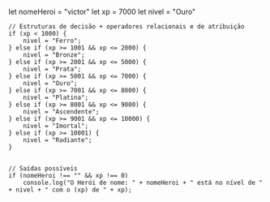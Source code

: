let nomeHeroi = "victor"
let xp = 7000
let nivel = "Ouro"

  
    // Estruturas de decisão + operadores relacionais e de atribuição
    if (xp < 1000) {
        nivel = "Ferro";
    } else if (xp >= 1001 && xp <= 2000) {
        nivel = "Bronze";
    } else if (xp >= 2001 && xp <= 5000) {
        nivel = "Prata";
    } else if (xp >= 5001 && xp <= 7000) {
        nivel = "Ouro";
    } else if (xp >= 7001 && xp <= 8000) {
        nivel = "Platina";
    } else if (xp >= 8001 && xp <= 9000) {
        nivel = "Ascendente";
    } else if (xp >= 9001 && xp <= 10000) {
        nivel = "Imortal";
    } else if (xp >= 10001) {
        nivel = "Radiante";
    }


    // Saídas possíveis
    if (nomeHeroi !== "" && xp !== 0)
        console.log("O Herói de nome: " + nomeHeroi + " está no nível de " + nivel + " com o (xp) de " + xp);
   
